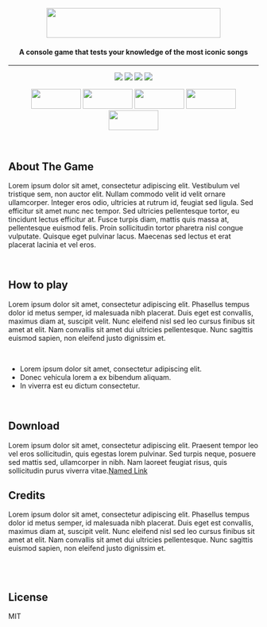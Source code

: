 <p align="center">
  <img src="https://github.com/ianaumi/TheSingingBee/blob/development/Illustraions/logo.png" width="350" height="60">
</p>
<h4 align="center">
  A console game that tests your knowledge of the most iconic songs
</h4>
<hr/>


<p align="center">
  <img src="https://img.shields.io/github/last-commit/ianaumi/TheSingingBee?color=5f7aab">
  <img src="https://img.shields.io/github/languages/code-size/ianaumi/TheSingingBee?color=5f7aab">
  <img src="https://img.shields.io/badge/YearLevel-First-5f7aab">
  <img src="https://img.shields.io/badge/Subject-Algorithm%20%26%20Logic%20Formulation-5f7aab">
</p>

  
<p align="center">
  <a href="#about-the-game"><img src="https://github.com/ianaumi/TheSingingBee/blob/development/Illustraions/aboutt.png" width="100" height="40"></a>
  <a href="#how-to-play"><img src="https://github.com/ianaumi/TheSingingBee/blob/development/Illustraions/howtoplay.png" width="100" height="40"></a> 
  <a href="#download"><img src="https://github.com/ianaumi/TheSingingBee/blob/development/Illustraions/Download.png" width="100" height="40"></a> 
  <a href="#credits"><img src="https://github.com/ianaumi/TheSingingBee/blob/development/Illustraions/Credits.png" width="100" height="40"></a> 
  <a href="#license"><img src="https://github.com/ianaumi/TheSingingBee/blob/development/Illustraions/License.png" width="100" height="40"></a>
</p>
</br>


## About The Game 
<p>Lorem ipsum dolor sit amet, consectetur adipiscing elit. Vestibulum vel tristique sem, non auctor elit. Nullam commodo velit id velit ornare ullamcorper. Integer eros odio, ultricies at rutrum id, feugiat sed ligula. Sed efficitur sit amet nunc nec tempor. Sed ultricies pellentesque tortor, eu tincidunt lectus efficitur at. Fusce turpis diam, mattis quis massa at, pellentesque euismod felis. Proin sollicitudin tortor pharetra nisl congue vulputate. Quisque eget pulvinar lacus. Maecenas sed lectus et erat placerat lacinia et vel eros. </p>
<br>

## How to play
<p>Lorem ipsum dolor sit amet, consectetur adipiscing elit. Phasellus tempus dolor id metus semper, id malesuada nibh placerat. Duis eget est convallis, maximus diam at, suscipit velit. Nunc eleifend nisl sed leo cursus finibus sit amet at elit. Nam convallis sit amet dui ultricies pellentesque. Nunc sagittis euismod sapien, non eleifend justo dignissim et.</p><br>

+ Lorem ipsum dolor sit amet, consectetur adipiscing elit.
+ Donec vehicula lorem a ex bibendum aliquam.
+ In viverra est eu dictum consectetur.
<br>

## Download
Lorem ipsum dolor sit amet, consectetur adipiscing elit. Praesent tempor leo vel eros sollicitudin, quis egestas lorem pulvinar. Sed turpis neque, posuere sed mattis sed, ullamcorper in nibh. Nam laoreet feugiat risus, quis sollicitudin purus viverra vitae.[Named Link](http://www.google.fr/ "Named Link")
<br>

## Credits
<p>Lorem ipsum dolor sit amet, consectetur adipiscing elit. Phasellus tempus dolor id metus semper, id malesuada nibh placerat. Duis eget est convallis, maximus diam at, suscipit velit. Nunc eleifend nisl sed leo cursus finibus sit amet at elit. Nam convallis sit amet dui ultricies pellentesque. Nunc sagittis euismod sapien, non eleifend justo dignissim et.</p><br>
<br>

## License
<p>MIT</p>
